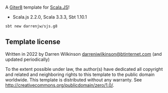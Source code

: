 A [Giter8](http://www.foundweekends.org/giter8/) template for [Scala.JS](https://www.scala-js.org/)!

* Scala.js 2.2.0, Scala 3.3.3, Sbt 1.10.1

```bash
sbt new darrenjw/sjs.g8
```

Template license
----------------
Written in 2022 by Darren Wilkinson darrenjwilkinson@btinternet.com (and updated periodically)

To the extent possible under law, the author(s) have dedicated all copyright and related
and neighboring rights to this template to the public domain worldwide.
This template is distributed without any warranty. See <http://creativecommons.org/publicdomain/zero/1.0/>.

[g8]: http://www.foundweekends.org/giter8/
